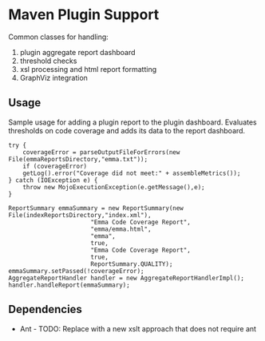 Maven Plugin Support
====================

Common classes for handling:

1. plugin aggregate report dashboard
2. threshold checks
3. xsl processing and html report formatting
4. GraphViz integration

Usage
-----

Sample usage for adding a plugin report to the plugin dashboard.  Evaluates thresholds on code 
coverage and adds its data to the report dashboard.

	try {
	    coverageError = parseOutputFileForErrors(new File(emmaReportsDirectory,"emma.txt"));
	    if (coverageError)
		getLog().error("Coverage did not meet:" + assembleMetrics());
	} catch (IOException e) {
	    throw new MojoExecutionException(e.getMessage(),e);
	}

	ReportSummary emmaSummary = new ReportSummary(new File(indexReportsDirectory,"index.xml"),
					       "Emma Code Coverage Report",
					       "emma/emma.html",
					       "emma",
					       true,
					       "Emma Code Coverage Report",
					       true,
					       ReportSummary.QUALITY);
	emmaSummary.setPassed(!coverageError);
	AggregateReportHandler handler = new AggregateReportHandlerImpl();
	handler.handleReport(emmaSummary);

Dependencies 
------------

- Ant - TODO: Replace with a new xslt approach that does not require ant
